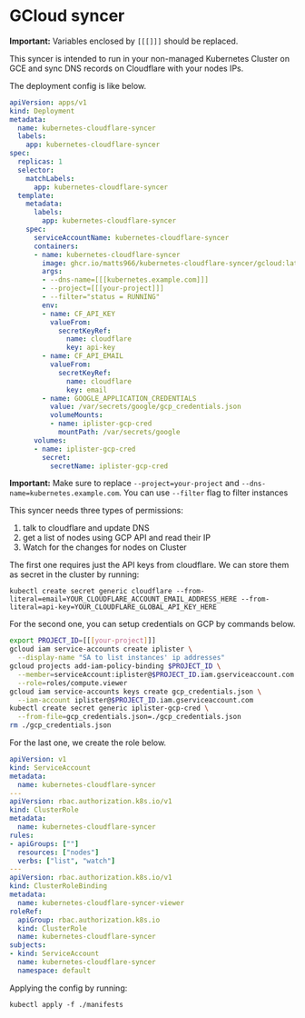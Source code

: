 # GCloud syncer

**Important:** Variables enclosed by `[[[]]]` should be replaced.

This syncer is intended to run in your non-managed Kubernetes Cluster on GCE and sync DNS records on Cloudflare with your nodes IPs.

The deployment config is like below.

```yaml
apiVersion: apps/v1
kind: Deployment
metadata:
  name: kubernetes-cloudflare-syncer
  labels:
    app: kubernetes-cloudflare-syncer
spec:
  replicas: 1
  selector:
    matchLabels:
      app: kubernetes-cloudflare-syncer
  template:
    metadata:
      labels:
        app: kubernetes-cloudflare-syncer
    spec:
      serviceAccountName: kubernetes-cloudflare-syncer
      containers:
      - name: kubernetes-cloudflare-syncer
        image: ghcr.io/matts966/kubernetes-cloudflare-syncer/gcloud:latest
        args:
        - --dns-name=[[[kubernetes.example.com]]]
        - --project=[[[your-project]]]
        - --filter="status = RUNNING"
        env:
        - name: CF_API_KEY
          valueFrom:
            secretKeyRef:
              name: cloudflare
              key: api-key
        - name: CF_API_EMAIL
          valueFrom:
            secretKeyRef:
              name: cloudflare
              key: email
        - name: GOOGLE_APPLICATION_CREDENTIALS
          value: /var/secrets/google/gcp_credentials.json
          volumeMounts:
          - name: iplister-gcp-cred
            mountPath: /var/secrets/google
      volumes:
      - name: iplister-gcp-cred
        secret:
          secretName: iplister-gcp-cred
```

**Important:** Make sure to replace `--project=your-project` and `--dns-name=kubernetes.example.com`. You can use `--filter` flag to filter instances

This syncer needs three types of permissions:
1. talk to cloudflare and update DNS
2. get a list of nodes using GCP API and read their IP
3. Watch for the changes for nodes on Cluster

The first one requires just the API keys from cloudflare. We can store them as secret in the cluster by running:

`kubectl create secret generic cloudflare --from-literal=email=YOUR_CLOUDFLARE_ACCOUNT_EMAIL_ADDRESS_HERE --from-literal=api-key=YOUR_CLOUDFLARE_GLOBAL_API_KEY_HERE`

For the second one, you can setup credentials on GCP by commands below.

```bash
export PROJECT_ID=[[[your-project]]]
gcloud iam service-accounts create iplister \
  --display-name "SA to list instances' ip addresses"
gcloud projects add-iam-policy-binding $PROJECT_ID \
  --member=serviceAccount:iplister@$PROJECT_ID.iam.gserviceaccount.com \
  --role=roles/compute.viewer
gcloud iam service-accounts keys create gcp_credentials.json \
  --iam-account iplister@$PROJECT_ID.iam.gserviceaccount.com
kubectl create secret generic iplister-gcp-cred \
  --from-file=gcp_credentials.json=./gcp_credentials.json
rm ./gcp_credentials.json
```

For the last one, we create the role below.

```yaml
apiVersion: v1
kind: ServiceAccount
metadata:
  name: kubernetes-cloudflare-syncer
---
apiVersion: rbac.authorization.k8s.io/v1
kind: ClusterRole
metadata:
  name: kubernetes-cloudflare-syncer
rules:
- apiGroups: [""]
  resources: ["nodes"]
  verbs: ["list", "watch"]
---
apiVersion: rbac.authorization.k8s.io/v1
kind: ClusterRoleBinding
metadata:
  name: kubernetes-cloudflare-syncer-viewer
roleRef:
  apiGroup: rbac.authorization.k8s.io
  kind: ClusterRole
  name: kubernetes-cloudflare-syncer
subjects:
- kind: ServiceAccount
  name: kubernetes-cloudflare-syncer
  namespace: default
```

Applying the config by running:

`kubectl apply -f ./manifests`

